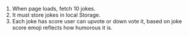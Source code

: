 1.  When page loads, fetch 10 jokes.
2.  It must store jokes in local Storage.
3.  Each joke has score user can upvote or down vote it, based on joke score emoji reflects how humorous it is.